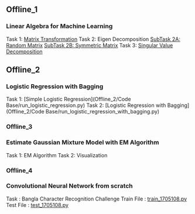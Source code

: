 ## Offline_1
### Linear Algebra for Machine Learning
Task 1: [Matrix Transformation](Offline_1/Code/matrix-transformations-and-eigen-decomposition.ipynb)
Task 2: Eigen Decomposition
	[SubTask 2A: Random Matrix](Offline_1/Code/random_eigen.py)
	[SubTask 2B: Symmetric Matrix](Offline_1/Code/symmetric_eigen.py)
Task 3: [Singular Value Decomposition](Offline_1/Code/moore-penrose.py)

## Offline_2
### Logistic Regression with Bagging
Task 1: [Simple Logistic Regression](Offline_2/Code Base/run_logistic_regression.py)
Task 2: [Logistic Regression with Bagging](Offline_2/Code Base/run_logistic_regression_with_bagging.py)

### Offline_3
### Estimate Gaussian Mixture Model with EM Algorithm
Task 1: EM Algorithm
Task 2: Visualization

### Offline_4
### Convolutional Neural Network from scratch
Task : Bangla Character Recognition Challenge
Train File : [train_1705108.py](Offline_4/train_1705108.py)
Test File : [test_1705108.py](Offline_4/test_1705108.py)